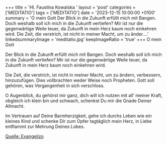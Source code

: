 +++
title = 'Hl. Faustina Kowalska  '
layout = 'post'
categories = ['MEDITATIO']
tags = ['MEDITATIO']
date = '2023-12-15 10:00:00 +0100'
summary = 'O mein Gott  Der Blick in die Zukunft erfüllt mich mit Bangen. Doch weshalb soll ich mich in die Zukunft vertiefen? Mir ist nur die gegenwärtige Weile teuer, da Zukunft in mein Herz kaum noch einkehren wird.  Die Zeit, die verstrich, ist nicht in meiner Macht, um zu änder....'
linkedsummaryImage = 'meditatio.jpg'
keepImageRatio = 'true'
+++
O mein Gott

Der Blick in die Zukunft erfüllt mich mit Bangen.
Doch weshalb soll ich mich in die Zukunft vertiefen?
Mir ist nur die gegenwärtige Weile teuer,
da Zukunft in mein Herz kaum noch einkehren wird.

Die Zeit, die verstrich, ist nicht in meiner Macht,
um zu ändern, verbessern, hinzuzufügen.<!--more-->
Dies vollbrachten weder Weise noch Propheten.
Gott soll gehören, was Vergangenheit in sich verschloss.

O Augenblick, du gehörst mir ganz,
dich will ich nutzen mit all’ meiner Kraft,
obgleich ich klein bin und schwach,
schenkst Du mir die Gnade Deiner Allmacht.

Im Vertrauen auf Deine Barmherzigkeit,
gehe ich durchs Leben wie ein kleines Kind
und schenke Dir zum Opfer tagtäglich mein Herz,
in Liebe entflammt zur Mehrung Deines Lobes.


[Quelle: Evangelizo](https://evangeliumtagfuertag.org/DE/gospel)
